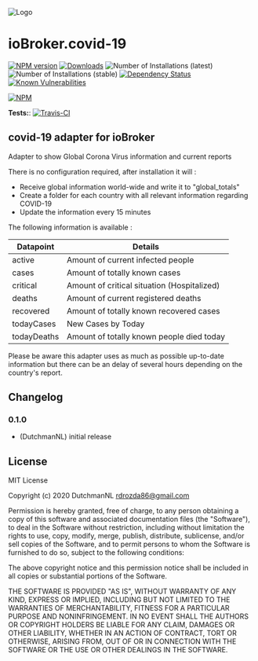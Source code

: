 ![Logo](admin/corvid-19.png)
# ioBroker.covid-19

[![NPM version](http://img.shields.io/npm/v/iobroker.covid-19.svg)](https://www.npmjs.com/package/iobroker.covid-19)
[![Downloads](https://img.shields.io/npm/dm/iobroker.covid-19.svg)](https://www.npmjs.com/package/iobroker.covid-19)
![Number of Installations (latest)](http://iobroker.live/badges/covid-19-installed.svg)
![Number of Installations (stable)](http://iobroker.live/badges/covid-19-stable.svg)
[![Dependency Status](https://img.shields.io/david/iobroker-community-adapters/iobroker.covid-19.svg)](https://david-dm.org/iobroker-community-adapters/iobroker.covid-19)
[![Known Vulnerabilities](https://snyk.io/test/github/iobroker-community-adapters/ioBroker.covid-19/badge.svg)](https://snyk.io/test/github/iobroker-community-adapters/ioBroker.covid-19)

[![NPM](https://nodei.co/npm/iobroker.covid-19.png?downloads=true)](https://nodei.co/npm/iobroker.covid-19/)

**Tests:**: [![Travis-CI](http://img.shields.io/travis/iobroker-community-adapters/ioBroker.covid-19/master.svg)](https://travis-ci.org/iobroker-community-adapters/ioBroker.covid-19)

## covid-19 adapter for ioBroker

Adapter to show Global Corona Virus information and current reports

There is no configuration required, after installation it will : 

- Receive global information world-wide and write it to "global_totals"
- Create a folder for each country with all relevant information regarding COVID-19
- Update the information every 15 minutes

The following information is available : 

| Datapoint | Details |
|--|--|
| active | Amount of current infected people |
| cases | Amount of totally known cases |
| critical | Amount of critical situation (Hospitalized) |
| deaths | Amount of current registered deaths |
| recovered | Amount of totally known recovered cases |
| todayCases | New Cases by Today |
| todayDeaths | Amount of totally known people died today |


Please be aware this adapter uses as much as possible up-to-date information but there can be an delay of several hours depending on the country's report.

## Changelog

### 0.1.0
* (DutchmanNL) initial release

## License
MIT License

Copyright (c) 2020 DutchmanNL <rdrozda86@gmail.com>

Permission is hereby granted, free of charge, to any person obtaining a copy
of this software and associated documentation files (the "Software"), to deal
in the Software without restriction, including without limitation the rights
to use, copy, modify, merge, publish, distribute, sublicense, and/or sell
copies of the Software, and to permit persons to whom the Software is
furnished to do so, subject to the following conditions:

The above copyright notice and this permission notice shall be included in all
copies or substantial portions of the Software.

THE SOFTWARE IS PROVIDED "AS IS", WITHOUT WARRANTY OF ANY KIND, EXPRESS OR
IMPLIED, INCLUDING BUT NOT LIMITED TO THE WARRANTIES OF MERCHANTABILITY,
FITNESS FOR A PARTICULAR PURPOSE AND NONINFRINGEMENT. IN NO EVENT SHALL THE
AUTHORS OR COPYRIGHT HOLDERS BE LIABLE FOR ANY CLAIM, DAMAGES OR OTHER
LIABILITY, WHETHER IN AN ACTION OF CONTRACT, TORT OR OTHERWISE, ARISING FROM,
OUT OF OR IN CONNECTION WITH THE SOFTWARE OR THE USE OR OTHER DEALINGS IN THE
SOFTWARE.
